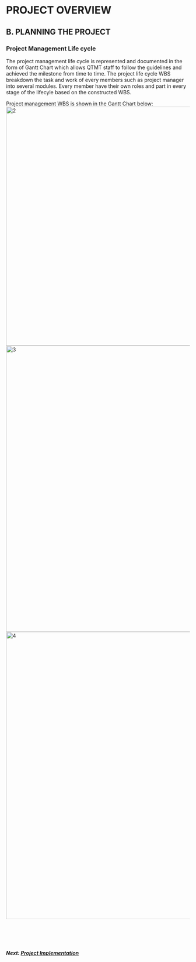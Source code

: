 # PROJECT OVERVIEW
## B. PLANNING THE PROJECT

### Project Management Life cycle

The project management life cycle is represented and documented in the form of Gantt Chart which allows QTMT staff to follow the guidelines and achieved the milestone from time to time. The project life cycle WBS breakdown the task and work of every members such as project manager into several modules. Every member have their own roles and part in every stage of the lifecyle based on the constructed WBS.

Project management WBS is shown in the Gantt Chart below:
<br>
<img width="653" alt="2" src="https://user-images.githubusercontent.com/94028277/210864050-d815d792-0242-4505-a919-913eddd99f0e.png">
<br>
<img width="782" alt="3" src="https://user-images.githubusercontent.com/94028277/210864683-587ebecd-be90-45d9-ad77-5285d1919fe0.png">
<br>
<img width="785" alt="4" src="https://user-images.githubusercontent.com/94028277/210864890-4385b664-0f41-4fb8-8d10-38b8a713ad29.png">


<br><br><br>
##### Next: [Project Implementation](C-PROJECT_IMPLEMENTATION.md)
